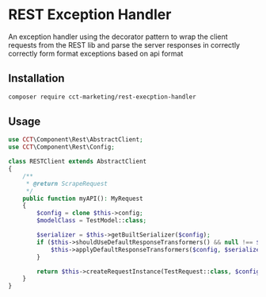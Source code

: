 # REST Exception Handler

An exception handler using the decorator pattern to wrap the client requests from the REST lib and parse the server 
responses in correctly correctly form format exceptions based on api format

## Installation

```bash
composer require cct-marketing/rest-execption-handler
```

## Usage

```php
use CCT\Component\Rest\AbstractClient;
use CCT\Component\Rest\Config;

class RESTClient extends AbstractClient
{
    /**
     * @return ScrapeRequest
     */
    public function myAPI(): MyRequest
    {
        $config = clone $this->config;
        $modelClass = TestModel::class;

        $serializer = $this->getBuiltSerializer($config);
        if ($this->shouldUseDefaultResponseTransformers() && null !== $serializer) {
            $this->applyDefaultResponseTransformers($config, $serializer, $modelClass);
        }

        return $this->createRequestInstance(TestRequest::class, $config, null);
    }
}
```
